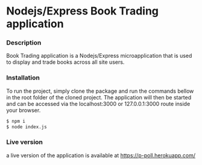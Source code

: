# Nodejs/Express Book Trading application

### Description
Book Trading application is a Nodejs/Express microapplication that is used to display and trade books across all site users.


### Installation
To run the project, simply clone the package and run the commands bellow in the root folder of the cloned project. The application will then be started and can be accessed via the localhost:3000 or 127.0.0.1:3000 route inside your browser.
```sh
$ npm i
$ node index.js
```

### Live version
a live version of the application is available at https://p-poll.herokuapp.com/

